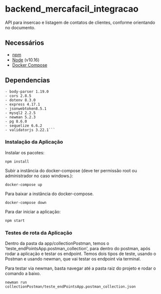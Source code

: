 # backend_mercafacil_integracao

API para insercao e listagem de contatos de clientes, conforme orientando no documento.

## Necessários

- [npm](https://www.npmjs.com/get-npm)
- [Node](https://nodejs.org/) (v10.16)
- [Docker Compose](https://docs.docker.com/compose/install/)


## Dependencias

    - body-parser 1.19.0
    - cors 2.8.5
    - dotenv 8.3.0
    - express 4.17.1
    - jsonwebtoken8.5.1
    - mysql2 2.2.5
    - newman 5.2.3
    - pg 8.6.0
    - sequelize 6.6.2
    - validatorjs 3.22.1```

### Instalação da Aplicação

Instalar os pacotes: 

```npm install```

Subir a instância do  docker-compose (deve ter permissão root ou administrador no caso windows.):

```docker-compose up```

Para baixar a instância  do docker-compose.

```docker-compose down```

Para dar iniciar a aplicação: 

```npm start```

### Testes de rota da Aplicação

Dentro da pasta da app/collectionPostman, temos o 'teste_endPointsApp.postman_collection', para dentro do postman, após rodar a aplicação e testar os endpoint.
Temos dois tipos de teste, usando o Postman e usando newman, que vai testar os endpoint via terminal.

Para testar via newman, basta navegar até a pasta raiz do projeto e rodar o comando a baixo.

```newman run collectionPostman/teste_endPointsApp.postman_collection.json```

